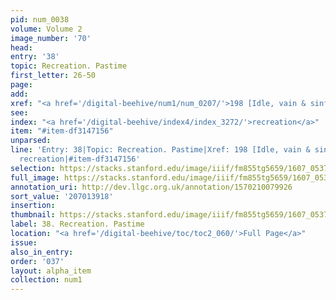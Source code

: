 ```yaml
---
pid: num_0038
volume: Volume 2
image_number: '70'
head:
entry: '38'
topic: Recreation. Pastime
first_letter: 26-50
page:
add:
xref: "<a href='/digital-beehive/num1/num_0207/'>198 [Idle, vain & sinful Pastimes]</a>"
see:
index: "<a href='/digital-beehive/index4/index_3272/'>recreation</a>"
item: "#item-df3147156"
unparsed:
line: 'Entry: 38|Topic: Recreation. Pastime|Xref: 198 [Idle, vain & sinful Pastimes]|Index:
  recreation|#item-df3147156'
selection: https://stacks.stanford.edu/image/iiif/fm855tg5659/1607_0537/826,3918,2967,477/full/0/default.jpg
full_image: https://stacks.stanford.edu/image/iiif/fm855tg5659/1607_0537/full/full/0/default.jpg
annotation_uri: http://dev.llgc.org.uk/annotation/1570210079926
sort_value: '207013918'
insertion:
thumbnail: https://stacks.stanford.edu/image/iiif/fm855tg5659/1607_0537/826,3918,600,180/250,/0/default.jpg
label: 38. Recreation. Pastime
location: "<a href='/digital-beehive/toc/toc2_060/'>Full Page</a>"
issue:
also_in_entry:
order: '037'
layout: alpha_item
collection: num1
---
```

